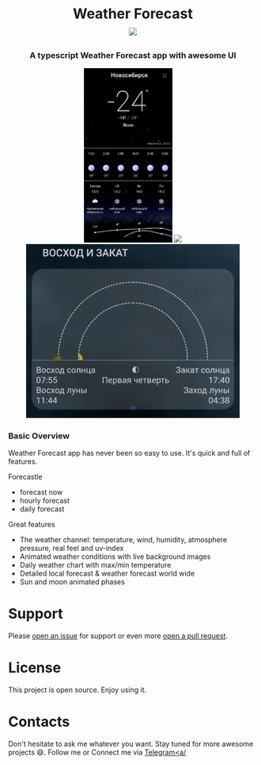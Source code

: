 <h1 align="center">
 Weather Forecast
  <br>
    <img width=150 src="https://img.icons8.com/doodle/512/000000/apple-weather.png"/>
  <br>
</h1>  

<h3 align="center">A typescript Weather Forecast app with awesome UI</h3>
<div align="center"
<span > <img width=179 src="readme/main_frame.gif"/></span>  
<span > <img width=300 src="readme/hour_daily.gif"/></span> 
<span > <img width=432 src="readme/sum_moon.gif"/></span>
</div>

### Basic Overview  
Weather Forecast app has never been so easy to use. It's quick and full of features.  

Forecastle
- forecast now
- hourly forecast
- daily forecast

Great features
- The weather channel: temperature, wind, humidity, atmosphere pressure, real feel and uv-index
- Animated weather conditions with live background images
- Daily weather chart with max/min temperature
- Detailed local forecast & weather forecast world wide
- Sun and moon animated phases


# Support
Please [open an issue](https://github.com/rodionbgd/weather/issues) for support or even more [open a pull request](https://github.com/rodionbgd/weather/pulls).



# License
<p> This project is open source. Enjoy using it.</p>


# Contacts
Don't hesitate to ask me whatever you want. Stay tuned for more awesome projects :smile:. Follow me or Connect me via <a href="https://t.me/rodionbgd">Telegram<a/
